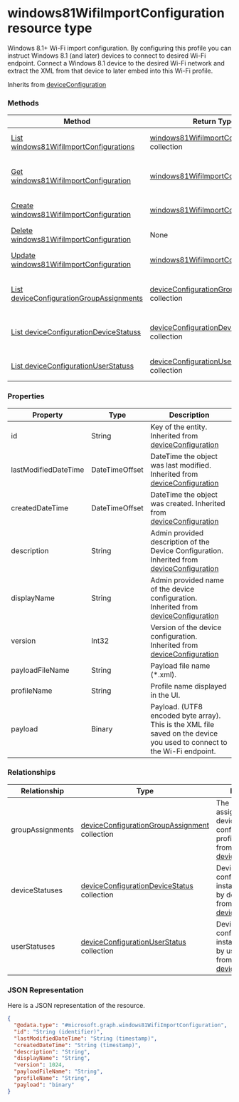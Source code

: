 ﻿# windows81WifiImportConfiguration resource type

Windows 8.1+ Wi-Fi import configuration. By configuring this profile you can instruct Windows 8.1 (and later) devices to connect to desired Wi-Fi endpoint. Connect a Windows 8.1 device to the desired Wi-Fi network and extract the XML from that device to later embed into this Wi-Fi profile.

Inherits from [deviceConfiguration](../resources/intune_deviceconfig_deviceConfiguration.md)

### Methods
|Method|Return Type|Description|
|---|---|---|
|[List windows81WifiImportConfigurations](../api/intune_deviceconfig_windows81WifiImportConfiguration_list.md)|[windows81WifiImportConfiguration](../resources/intune_deviceconfig_windows81WifiImportConfiguration.md) collection|List properties and relationships of the [windows81WifiImportConfiguration](../resources/intune_deviceconfig_windows81WifiImportConfiguration.md) objects.|
|[Get windows81WifiImportConfiguration](../api/intune_deviceconfig_windows81WifiImportConfiguration_get.md)|[windows81WifiImportConfiguration](../resources/intune_deviceconfig_windows81WifiImportConfiguration.md)|Read properties and relationships of the [windows81WifiImportConfiguration](../resources/intune_deviceconfig_windows81WifiImportConfiguration.md) object.|
|[Create windows81WifiImportConfiguration](../api/intune_deviceconfig_windows81WifiImportConfiguration_create.md)|[windows81WifiImportConfiguration](../resources/intune_deviceconfig_windows81WifiImportConfiguration.md)|Create a new [windows81WifiImportConfiguration](../resources/intune_deviceconfig_windows81WifiImportConfiguration.md) object.|
|[Delete windows81WifiImportConfiguration](../api/intune_deviceconfig_windows81WifiImportConfiguration_delete.md)|None|Deletes a [windows81WifiImportConfiguration](../resources/intune_deviceconfig_windows81WifiImportConfiguration.md).|
|[Update windows81WifiImportConfiguration](../api/intune_deviceconfig_windows81WifiImportConfiguration_update.md)|[windows81WifiImportConfiguration](../resources/intune_deviceconfig_windows81WifiImportConfiguration.md)|Update the properties of a [windows81WifiImportConfiguration](../resources/intune_deviceconfig_windows81WifiImportConfiguration.md) object.|
|[List deviceConfigurationGroupAssignments](../api/intune_deviceconfig_windows81WifiImportConfiguration_list_deviceConfigurationGroupAssignment.md)|[deviceConfigurationGroupAssignment](../resources/intune_deviceconfig_deviceConfigurationGroupAssignment.md) collection|Get the deviceConfigurationGroupAssignments from the groupAssignments navigation property.|
|[List deviceConfigurationDeviceStatuss](../api/intune_deviceconfig_windows81WifiImportConfiguration_list_deviceConfigurationDeviceStatus.md)|[deviceConfigurationDeviceStatus](../resources/intune_deviceconfig_deviceConfigurationDeviceStatus.md) collection|Get the deviceConfigurationDeviceStatuss from the deviceStatuses navigation property.|
|[List deviceConfigurationUserStatuss](../api/intune_deviceconfig_windows81WifiImportConfiguration_list_deviceConfigurationUserStatus.md)|[deviceConfigurationUserStatus](../resources/intune_deviceconfig_deviceConfigurationUserStatus.md) collection|Get the deviceConfigurationUserStatuss from the userStatuses navigation property.|

### Properties
|Property|Type|Description|
|---|---|---|
|id|String|Key of the entity. Inherited from [deviceConfiguration](../resources/intune_deviceconfig_deviceConfiguration.md)|
|lastModifiedDateTime|DateTimeOffset|DateTime the object was last modified. Inherited from [deviceConfiguration](../resources/intune_deviceconfig_deviceConfiguration.md)|
|createdDateTime|DateTimeOffset|DateTime the object was created. Inherited from [deviceConfiguration](../resources/intune_deviceconfig_deviceConfiguration.md)|
|description|String|Admin provided description of the Device Configuration. Inherited from [deviceConfiguration](../resources/intune_deviceconfig_deviceConfiguration.md)|
|displayName|String|Admin provided name of the device configuration. Inherited from [deviceConfiguration](../resources/intune_deviceconfig_deviceConfiguration.md)|
|version|Int32|Version of the device configuration. Inherited from [deviceConfiguration](../resources/intune_deviceconfig_deviceConfiguration.md)|
|payloadFileName|String|Payload file name (*.xml).|
|profileName|String|Profile name displayed in the UI.|
|payload|Binary|Payload. (UTF8 encoded byte array). This is the XML file saved on the device you used to connect to the Wi-Fi endpoint.|

### Relationships
|Relationship|Type|Description|
|---|---|---|
|groupAssignments|[deviceConfigurationGroupAssignment](../resources/intune_deviceconfig_deviceConfigurationGroupAssignment.md) collection|The list of group assignments for the device configuration profile. Inherited from [deviceConfiguration](intune_deviceconfig_deviceConfiguration.md)|
|deviceStatuses|[deviceConfigurationDeviceStatus](../resources/intune_deviceconfig_deviceConfigurationDeviceStatus.md) collection|Device configuration installation stauts by device. Inherited from [deviceConfiguration](intune_deviceconfig_deviceConfiguration.md)|
|userStatuses|[deviceConfigurationUserStatus](../resources/intune_deviceconfig_deviceConfigurationUserStatus.md) collection|Device configuration installation stauts by user. Inherited from [deviceConfiguration](intune_deviceconfig_deviceConfiguration.md)|

### JSON Representation
Here is a JSON representation of the resource.
<!-- {
  "blockType": "resource",
  "keyProperty": "id",
  "@odata.type": "microsoft.graph.windows81WifiImportConfiguration"
}
-->
```json
{
  "@odata.type": "#microsoft.graph.windows81WifiImportConfiguration",
  "id": "String (identifier)",
  "lastModifiedDateTime": "String (timestamp)",
  "createdDateTime": "String (timestamp)",
  "description": "String",
  "displayName": "String",
  "version": 1024,
  "payloadFileName": "String",
  "profileName": "String",
  "payload": "binary"
}
```


